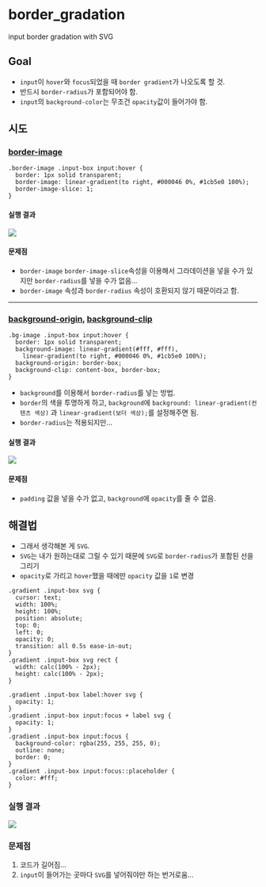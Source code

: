 # border_gradation

input border gradation with SVG

## Goal

- `input`이 `hover`와 `focus`되었을 때 `border gradient`가 나오도록 할 것.
- 반드시 `border-radius`가 포함되어야 함.
- `input`의 `background-color`는 무조건 `opacity`값이 들어가야 함.

## 시도

### <a href="https://developer.mozilla.org/ko/docs/Web/CSS/border-image">border-image</a>

```
.border-image .input-box input:hover {
  border: 1px solid transparent;
  border-image: linear-gradient(to right, #000046 0%, #1cb5e0 100%);
  border-image-slice: 1;
}
```

#### 실행 결과

<img src="https://user-images.githubusercontent.com/97646713/212069526-f04ab59c-54ec-450b-9f21-62448ebdb30b.png">

#### 문제점

- `border-image` `border-image-slice`속성을 이용해서 그라데이션을 넣을 수가 있지만 `border-radius`를 넣을 수가 없음...
- `border-image` 속성과 `border-radius` 속성이 호환되지 않기 때문이라고 함.

---

### <a href="https://developer.mozilla.org/ko/docs/Web/CSS/background-origin">background-origin</a>, <a href="https://developer.mozilla.org/ko/docs/Web/CSS/background-clip">background-clip</a>

```
.bg-image .input-box input:hover {
  border: 1px solid transparent;
  background-image: linear-gradient(#fff, #fff),
    linear-gradient(to right, #000046 0%, #1cb5e0 100%);
  background-origin: border-box;
  background-clip: content-box, border-box;
}
```

- `background`를 이용해서 `border-radius`를 넣는 방법.
- `border`의 색을 투명하게 하고, `background`에 `background: linear-gradient(컨텐츠 색상)` 과 `linear-gradient(보더 색상);`를 설정해주면 됨.
- `border-radius`는 적용되지만...

#### 실행 결과

  <img src="https://user-images.githubusercontent.com/97646713/212054177-54a64a28-e134-416d-a795-4c9e606cedae.png">

#### 문제점

- `padding` 값을 넣을 수가 없고, `background`에 `opacity`를 줄 수 없음.

## 해결법

- 그래서 생각해본 게 `SVG`.
- `SVG`는 내가 원하는대로 그릴 수 있기 때문에 `SVG`로 `border-radius`가 포함된 선을 그리기
- `opacity`로 가리고 `hover`했을 때에만 `opacity` 값을 `1`로 변경

```
.gradient .input-box svg {
  cursor: text;
  width: 100%;
  height: 100%;
  position: absolute;
  top: 0;
  left: 0;
  opacity: 0;
  transition: all 0.5s ease-in-out;
}
.gradient .input-box svg rect {
  width: calc(100% - 2px);
  height: calc(100% - 2px);
}

.gradient .input-box label:hover svg {
  opacity: 1;
}
.gradient .input-box input:focus + label svg {
  opacity: 1;
}
.gradient .input-box input:focus {
  background-color: rgba(255, 255, 255, 0);
  outline: none;
  border: 0;
}
.gradient .input-box input:focus::placeholder {
  color: #fff;
}
```

### 실행 결과

<img src="https://user-images.githubusercontent.com/97646713/212070118-1d779d5a-e944-40b1-a592-2364bdbd6a25.png">

### 문제점

1. 코드가 길어짐...
2. `input`이 들어가는 곳마다 `SVG`를 넣어줘야만 하는 번거로움...
